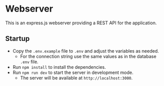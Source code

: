 # Webserver
This is an express.js webserver providing a REST API for the application.

## Startup
- Copy the `.env.example` file to `.env` and adjust the variables as needed.
    - For the connection string use the same values as in the database `.env` file.
- Run `npm install` to install the dependencies.
- Run `npm run dev` to start the server in development mode.
    - The server will be available at `http://localhost:3000`.


